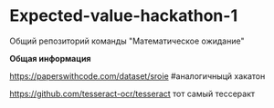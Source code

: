 # Expected-value-hackathon-1
Общий репозиторий команды "Математическое ожидание" 

**Общая информация**  

https://paperswithcode.com/dataset/sroie  #аналогичныцй хакатон  

https://github.com/tesseract-ocr/tesseract тот самый тессеракт

